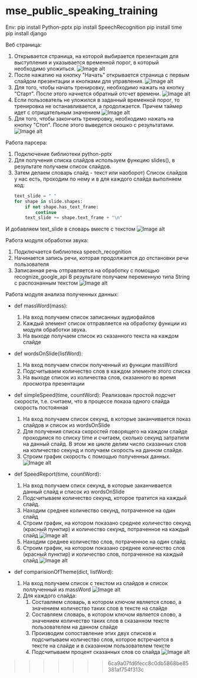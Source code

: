 # mse_public_speaking_training

Env:
pip install Python-pptx
pip install SpeechRecognition
pip install time
pip install django

Веб страница:
1) Открывается страница, на которой выбирается презентация для выступления и указывается временной порог, в который необходимо уложиться.
![Image alt](https://github.com/moevm/mse_public_speaking_training/blob/master/images/web1.jpg)
2) После нажатию на кнопку "Начать" открывается страница с первым слайдом презентации и кнопками для управления.
![Image alt](https://github.com/moevm/mse_public_speaking_training/blob/master/images/web2.jpg)
3) Для того, чтобы начать тренировку, необходимо нажать на кнопку "Старт". После этого начнется обратный отсчет времени.
![Image alt](https://github.com/moevm/mse_public_speaking_training/blob/master/images/web3.jpg)
4) Если пользователь не уложился в заданный временной порог, то тренировка не останавливается, а продолжается. Причем таймер идет с отрицательным значением
![Image alt](https://github.com/moevm/mse_public_speaking_training/blob/master/images/web4.jpg)
5) Для того, чтобы закончить тренировку, необходимо нажать на кнопку "Стоп". После этого выведется окошко с результатами.
![Image alt](https://github.com/moevm/mse_public_speaking_training/blob/master/images/web5.jpg)

Работа парсера:
1) Подключение библиотеки python-pptx
2) Для получения списка слайдов используем функцию slides(), в результате получаем список слайдов.
3) Затем делаем словарь слайд - текст или наоборот)
Список слайдов у нас есть, проходим по нему и в для каждого слайда выполняем код:
	```python
	text_slide = " "
	for shape in slide.shapes:
		if not shape.has_text_frame:
			continue
		text_slide += shape.text_frame + "\n"
	```
И добавляем text_slide в словарь вместе с текстом
![Image alt](https://github.com/moevm/mse_public_speaking_training/blob/master/images/parser.png)

Работа модуля обработки звука:
1) Подключается библиотека speech_recognition
2) Начинается запись речи, которая продолжается до отстановки речи пользователя 
3) Записанная речь отправляется на обработку с помощью recognize_google_api
В результате получаем переменную типа String с распознанным текстом
![Image alt](https://github.com/moevm/mse_public_speaking_training/blob/master/images/sound.png)

Работа модуля анализа полученных данных:
* def massWord(mass):
	1. На вход получаем список записанных аудиофайлов
	2. Каждый элемент список отправляется на обработку функции из модуля обработки звука.
	3. На выходе получаем список из сказанного текста на каждом слайде

* def wordsOnSlide(listWord):
	1. На вход получаем список полученный из функции massWord
	2. Подсчитываем количество слов в каждом элементе этого списка
	3. На выходе список из количества слов, сказанного во время просмотра презентации

* def simpleSpeed(time, countWord):
	Реализован простой подсчет скорости, т.е. считаем, что в процессе показа одного слайда скорость постоянная
	1. На вход получаем список секунд, в которые заканчивается показ слайдов и список из wordsOnSlide
	2. Для получения списка скоростей говорящего на каждом слайде проходимся по списку time и считаем, сколько секунд затратили на данный слайд. В этом же цикле делим число сказанных слов на количество секунд и получаем скорость на данном слайде.
	3. Строим график скорость с помощью полученных данных.
![Image alt](https://github.com/moevm/mse_public_speaking_training/blob/master/images/speed.png)

* def SpeedReport(time, countWord):
	1. На вход получаем списк секунд, в которые заканчивается данный слайд и список из wordsOnSlide
	2. Подсчитываем количество секунд, которое тратится на каждый слайд.
	3. Находим среднее количество секунд, потраченное на один слайд
	4. Строим график, на котором показано среднее количество секунд (красный пунктир) и количество секунд, потраченное на каждый слайд
	![Image alt](https://github.com/moevm/mse_public_speaking_training/blob/master/images/time.png)
	5) Находим среднее количество слов, потраченное на один слайд
	6) Строим график, на котором показано среднее количество слов (красный пунктир) и количество слов, потраченное на каждый слайд
	![Image alt](https://github.com/moevm/mse_public_speaking_training/blob/master/images/word.png)

* def comparisionOfTheme(dict, listWord):
	1. На вход получаем список с текстом из слайдов и список поллученный из massWord
	![Image alt](https://github.com/moevm/mse_public_speaking_training/blob/master/images/data.PNG)
	2. Для каждого слайда:
		1. Составляем словарь, в котором ключом является слово, а значением количество таких слов в тексте на слайде
		2. Составляем словарь, в котором ключом является слово, а значением количество таких слов в сказанном тексте пользователем на данном слайде
		3. Производим сопоставление этих двух списков и подсчитываем количество слов, которое встречается в тексте на слайде и в сказанном пользователем тексте
		4. Подсчитываем процент сказанных слов со слайда
	![Image alt](https://github.com/moevm/mse_public_speaking_training/blob/master/images/result.png)
>>>>>>> 6ca9a07fd6fecc8c0db5868be85381af754f313c

